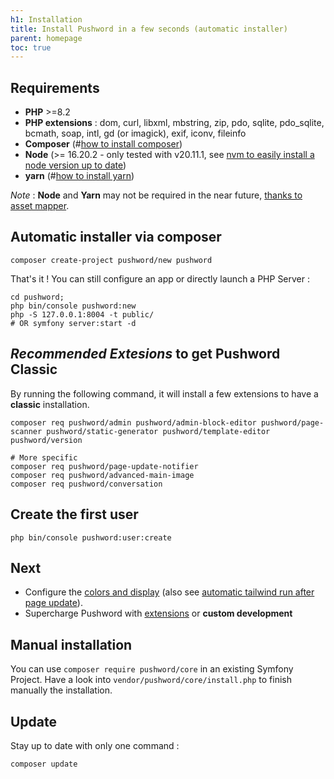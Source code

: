 ```yaml
---
h1: Installation
title: Install Pushword in a few seconds (automatic installer)
parent: homepage
toc: true
---
```


## Requirements

- **PHP** >=8.2
- **PHP extensions** : dom, curl, libxml, mbstring, zip, pdo, sqlite, pdo_sqlite, bcmath, soap, intl, gd (or imagick), exif, iconv, fileinfo
- **Composer** (#[how to install composer](https://getcomposer.org/download/))
- **Node** (>= 16.20.2 - only tested with v20.11.1, see [nvm to easily install a node version up to date](https://github.com/nvm-sh/nvm))
- **yarn** (#[how to install yarn](https://classic.yarnpkg.com/lang/en/docs/install/#debian-stable))

_Note_ : **Node** and **Yarn** may not be required in the near future, [thanks to asset mapper](https://symfony.com/doc/current/frontend/asset_mapper.html).

## Automatic installer via composer

```shell
composer create-project pushword/new pushword
```

That's it ! You can still configure an app or directly launch a PHP Server :

```shell
cd pushword;
php bin/console pushword:new
php -S 127.0.0.1:8004 -t public/
# OR symfony server:start -d
```

## _Recommended Extesions_ to get Pushword Classic

By running the following command, it will install a few extensions to have a **classic** installation.

```shell
composer req pushword/admin pushword/admin-block-editor pushword/page-scanner pushword/static-generator pushword/template-editor pushword/version

# More specific
composer req pushword/page-update-notifier
composer req pushword/advanced-main-image
composer req pushword/conversation

```

## Create the first user

```shell
php bin/console pushword:user:create
```

## Next

- Configure the [colors and display](/themes) (also see [automatic tailwind run after page update](/manage-assets)).
- Supercharge Pushword with [extensions](/extensions) or **custom development**

## Manual installation

You can use `composer require pushword/core` in an existing Symfony Project. Have a look into `vendor/pushword/core/install.php` to finish manually the installation.

## Update

Stay up to date with only one command :

```shell
composer update
```

<!-- for postcss... -->
<pre style="display:none"><code>...</code></pre>
